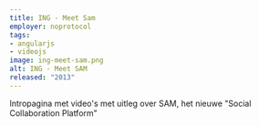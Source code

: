 ```yaml
---
title: ING - Meet Sam
employer: noprotocol
tags:
- angularjs
- videojs
image: ing-meet-sam.png
alt: ING - Meet SAM
released: "2013"
---
```


Intropagina met video's met uitleg over SAM, het nieuwe "Social Collaboration Platform"